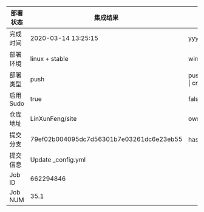 部署状态 | 集成结果 | 参考值
---|---|---
完成时间 | 2020-03-14 13:25:15 | yyyy-mm-dd hh:mm:ss
部署环境 | linux + stable | window \| linux + stable
部署类型 | push | push \| pull_request \| api \| cron
启用Sudo | true | false \| true
仓库地址 | LinXunFeng/site | owner_name/repo_name
提交分支 | 79ef02b004095dc7d56301b7e03261dc6e23eb55 | hash 16位
提交信息 | Update _config.yml |
Job ID   | 662294846 |
Job NUM  | 35.1 |

